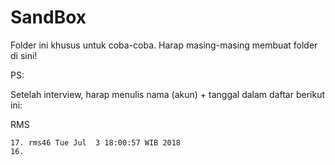 # SandBox

Folder ini khusus untuk coba-coba.
Harap masing-masing membuat folder di sini!

PS:

Setelah interview, harap menulis nama (akun) + tanggal dalam daftar berikut ini:

RMS

```
17. rms46 Tue Jul  3 18:00:57 WIB 2018
16. 
```

